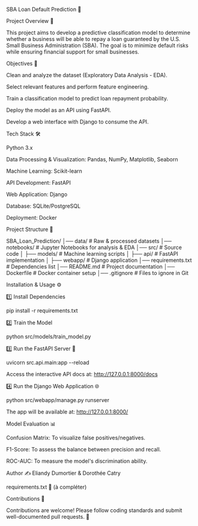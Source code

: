 SBA Loan Default Prediction 🚀

Project Overview 📌

This project aims to develop a predictive classification model to determine whether a business will be able to repay a loan guaranteed by the U.S. Small Business Administration (SBA). The goal is to minimize default risks while ensuring financial support for small businesses.

Objectives 🎯

Clean and analyze the dataset (Exploratory Data Analysis - EDA).

Select relevant features and perform feature engineering.

Train a classification model to predict loan repayment probability.

Deploy the model as an API using FastAPI.

Develop a web interface with Django to consume the API.

Tech Stack 🛠️

Python 3.x

Data Processing & Visualization: Pandas, NumPy, Matplotlib, Seaborn

Machine Learning: Scikit-learn

API Development: FastAPI

Web Application: Django

Database: SQLite/PostgreSQL

Deployment: Docker

Project Structure 📂

SBA_Loan_Prediction/
│── data/                 # Raw & processed datasets
│── notebooks/            # Jupyter Notebooks for analysis & EDA
│── src/                  # Source code
│   ├── models/           # Machine learning scripts
│   ├── api/              # FastAPI implementation
│   ├── webapp/           # Django application
│── requirements.txt      # Dependencies list
│── README.md             # Project documentation
│── Dockerfile            # Docker container setup
│── .gitignore            # Files to ignore in Git

Installation & Usage ⚙️

1️⃣ Install Dependencies

pip install -r requirements.txt

2️⃣ Train the Model

python src/models/train_model.py

3️⃣ Run the FastAPI Server 🚀

uvicorn src.api.main:app --reload

Access the interactive API docs at: http://127.0.0.1:8000/docs

4️⃣ Run the Django Web Application 🌐

python src/webapp/manage.py runserver

The app will be available at: http://127.0.0.1:8000/

Model Evaluation 📊

Confusion Matrix: To visualize false positives/negatives.

F1-Score: To assess the balance between precision and recall.

ROC-AUC: To measure the model's discrimination ability.

Author ✍️
Eliandy Dumortier & Dorothée Catry

requirements.txt 📜
(à compléter)

Contributions 🤝

Contributions are welcome! Please follow coding standards and submit well-documented pull requests. 🚀